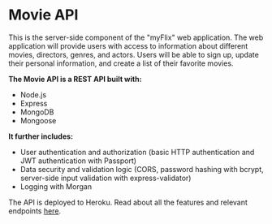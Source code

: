 # Movie API

This is the server-side component of the "myFlix" web application. The web application will provide users with access to information about different movies, directors, genres, and actors. Users will be able to sign up, update their personal information, and create a list of their favorite movies.

**The Movie API is a REST API built with:**
- Node.js
- Express
- MongoDB
- Mongoose

**It further includes:**
- User authentication and authorization (basic HTTP authentication and JWT authentication with Passport)
- Data security and validation logic (CORS, password hashing with bcrypt, server-side input validation with express-validator)
- Logging with Morgan

The API is deployed to Heroku.
Read about all the features and relevant endpoints [here](https://nightorbs-myflix.herokuapp.com/documentation).
